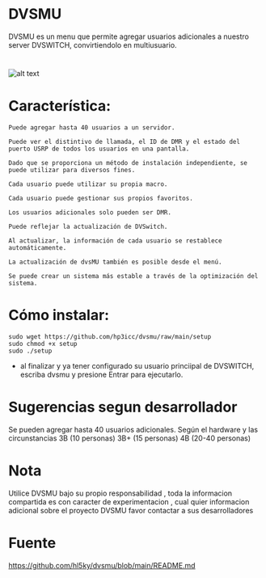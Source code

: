 # DVSMU 

DVSMU es un menu que permite agregar usuarios adicionales a nuestro server DVSWITCH, convirtiendolo en multiusuario.

#
![alt text](https://raw.githubusercontent.com/hp3icc/DVSMU/main/E8D1FC07-6509-4170-B0E9-92488983AE89.jpeg)

# Característica:

    Puede agregar hasta 40 usuarios a un servidor.
    
    Puede ver el distintivo de llamada, el ID de DMR y el estado del puerto USRP de todos los usuarios en una pantalla.
    
    Dado que se proporciona un método de instalación independiente, se puede utilizar para diversos fines.
    
    Cada usuario puede utilizar su propia macro.
    
    Cada usuario puede gestionar sus propios favoritos.
    
    Los usuarios adicionales solo pueden ser DMR.
    
    Puede reflejar la actualización de DVSwitch.
    
    Al actualizar, la información de cada usuario se restablece automáticamente.
    
    La actualización de dvsMU también es posible desde el menú.
    
    Se puede crear un sistema más estable a través de la optimización del sistema.
    
#

# Cómo instalar:

    sudo wget https://github.com/hp3icc/dvsmu/raw/main/setup
    sudo chmod +x setup
    sudo ./setup
    
* al finalizar y ya tener configurado su usuario princiipal de DVSWITCH, escriba dvsmu y presione Entrar para ejecutarlo. 

# Sugerencias segun desarrollador

Se pueden agregar hasta 40 usuarios adicionales. Según el hardware y las circunstancias 3B (10 personas) 3B+ (15 personas) 4B (20-40 personas) 

# Nota 

Utilice DVSMU bajo su propio responsabilidad , toda la informacion compartida es con caracter de experimentacion , cual quier informacion adicional sobre el proyecto DVSMU favor contactar a sus desarrolladores 

# Fuente

https://github.com/hl5ky/dvsmu/blob/main/README.md
